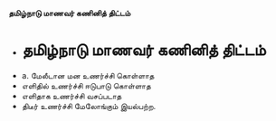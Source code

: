**தமிழ்நாடு மாணவர் கணினித் திட்டம்**
- # தமிழ்நாடு மாணவர் கணினித் திட்டம்
- a. மேலீடான மன உணர்ச்சி கொள்ளாத
-  எளிதில் உணர்ச்சி ஈடுபாடு கொள்ளாத
- எளிதாக உணர்ச்சி வசப்படாத
- திடீர் உணர்ச்சி மேலோங்கும் இயல்பற்ற.

